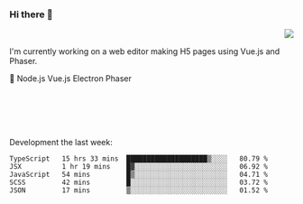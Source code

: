 ### Hi there 👋

<img align="right" src="https://github-readme-stats.vercel.app/api?username=jasonpanggo"/>

<br>
<p align="left">
I'm currently working on a web editor making H5 pages using Vue.js and Phaser.
</p>
<p align="left">
📖 Node.js Vue.js Electron Phaser
</p>
<br>
<br>
<br>
<br>

Development the last week:
<!--START_SECTION:waka-->
```text
TypeScript   15 hrs 33 mins  ████████████████████▒░░░░   80.79 % 
JSX          1 hr 19 mins    █▓░░░░░░░░░░░░░░░░░░░░░░░   06.92 % 
JavaScript   54 mins         █▒░░░░░░░░░░░░░░░░░░░░░░░   04.71 % 
SCSS         42 mins         █░░░░░░░░░░░░░░░░░░░░░░░░   03.72 % 
JSON         17 mins         ▒░░░░░░░░░░░░░░░░░░░░░░░░   01.52 % 
```
<!--END_SECTION:waka-->

<!--
**JASONPANGGO/jasonpanggo** is a ✨ _special_ ✨ repository because its `README.md` (this file) appears on your GitHub profile.

Here are some ideas to get you started:

- 🔭 I’m currently working on ...
- 🌱 I’m currently learning ...
- 👯 I’m looking to collaborate on ...
- 🤔 I’m looking for help with ...
- 💬 Ask me about ...
- 📫 How to reach me: ...
- 😄 Pronouns: ...
- ⚡ Fun fact: ...
-->
